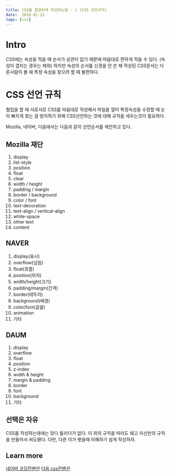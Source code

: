 ```yaml
---
title: CSS를 깔끔하게 작성하는법 - 1 (CSS 선언규칙)
date:  2018-01-22
tags: [css]
---
```



# Intro

CSS에는 속성을 적을 때 순서가 상관이 없기 때문에 마음대로 편하게 적을 수 있다. (속성이 겹치는 경우는 제외)
하지만 속성의 순서를 신경을 안 쓴 채 작성된 CSS문서는 다른사람이 볼 때 특정 속성을 찾으려 할 때 불편하다.

# CSS 선언 규칙
협업을 할 때 서로서로 CSS를 마음대로 작성해서 파일을 열어 특정속성을 수정할 때 눈이 빠지게 찾는 걸 방지하기 위해 CSS선언하는 것에 대해 규칙을 세우는것이 필요하다.

Mozilla, 네이버, 다음에서는 다음과 같이 선언순서를 제안하고 있다.

## Mozilla 재단
1. display
2. list-style
3. position
4. float
5. clear
5. width / height
6. padding / margin
7. border / background
8. color / font
9. text-decoration
10. text-align / vertical-align
11. white-space
12. other text
13. content

## NAVER
1. display(표시)
2. overflow(넘침)
3. float(흐름)
4. position(위치)
5. width/height(크기)
6. padding/margin(간격)
7. border(테두리)
8. background(배경)
9. color/font(글꼴)
10. animation
11. 기타

## DAUM

1. display
2. overflow
3. float
4. position
5. z-index
6. width & height
7. margin & padding
8. border
9. font
10. background
11. 기타

## 선택은 자유
CSS를 작성하는데에는 맞다 틀리다가 없다. 이 위의 규칙을 따라도 돼고 자신만의 규칙을 만들어서 써도됀다. 다만, 다른 이가 봣을때 이해하기 쉽게 작성하자.

##  Learn more
[네이버 코딩컨벤션](http://nuli.nhncorp.com/data/convention/NHN_Coding_Conventions_for_Markup_Languages-v2.75_open.pdf)
[다음 css컨벤션](http://darum.daum.net/convention/css/css_convention)